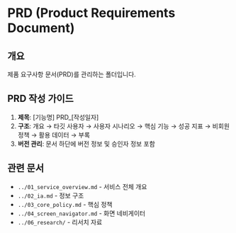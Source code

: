 # PRD (Product Requirements Document)

## 개요
제품 요구사항 문서(PRD)를 관리하는 폴더입니다.

## PRD 작성 가이드
1. **제목**: [기능명] PRD_[작성일자]
2. **구조**: 개요 → 타깃 사용자 → 사용자 시나리오 → 핵심 기능 → 성공 지표 → 비회원 정책 → 활용 데이터 → 부록
3. **버전 관리**: 문서 하단에 버전 정보 및 승인자 정보 포함

## 관련 문서
- `../01_service_overview.md` - 서비스 전체 개요
- `../02_ia.md` - 정보 구조
- `../03_core_policy.md` - 핵심 정책
- `../04_screen_navigator.md` - 화면 네비게이터
- `../06_research/` - 리서치 자료
